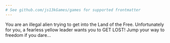 ```yaml
---
# See github.com/js13kGames/games for supported frontmatter
---
```

You are an illegal alien trying to get into the Land of the Free. Unfortunately for you, a fearless yellow leader wants you to GET LOST! Jump your way to freedom if you dare...